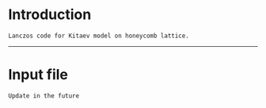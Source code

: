 
# Introduction

	Lanczos code for Kitaev model on honeycomb lattice.


-------------------------------------------------------------------------------
# Input file

	Update in the future
 


